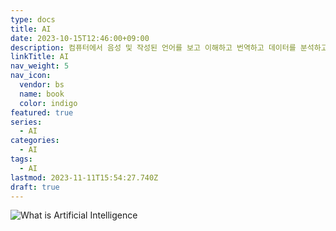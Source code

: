 ```yaml
---
type: docs
title: AI
date: 2023-10-15T12:46:00+09:00
description: 컴퓨터에서 음성 및 작성된 언어를 보고 이해하고 번역하고 데이터를 분석하고 추천하는 기능을 포함하여 다양한 고급 기능을 수행할 수 있는 일련의 기술
linkTitle: AI
nav_weight: 5
nav_icon:
  vendor: bs
  name: book
  color: indigo
featured: true
series:
  - AI
categories:
  - AI
tags:
  - AI
lastmod: 2023-11-11T15:54:27.740Z
draft: true
---
```


![What is Artificial Intelligence](/ai/what-is-artificial-intelligence-infographic.width-880.webp#center)
